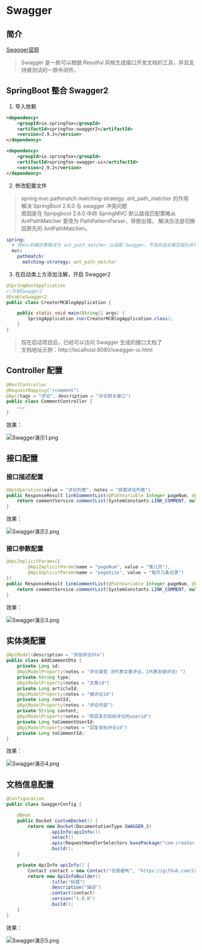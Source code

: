 # Swagger

## 简介

[Swagger官网](https://swagger.io/tools/open-source/)

> Swagger 是一款可以根据 Resutful 风格生成接口开发文档的工具，并且支持做测试的一款中间件。

## SpringBoot 整合 Swagger2

1. 导入依赖

```xml
<dependency>
    <groupId>io.springfox</groupId>
    <artifactId>springfox-swagger2</artifactId>
    <version>2.9.2</version>
</dependency>

<dependency>
    <groupId>io.springfox</groupId>
    <artifactId>springfox-swagger-ui</artifactId>
    <version>2.9.2</version>
</dependency>
```

2. 修改配置文件

> spring.mvc.pathmatch.matching-strategy: ant_path_matcher 的作用<br>
解决 SpringBoot 2.6.0 与 swagger 冲突问题<br>
原因是在 Spripgboot 2.6.0 中将 SpringMVC 默认路径匹配策略从AntPathMatcher 更改为 PathPatternParser，导致出错，
解决办法是切换回原先的 AntPathMatchen。

```yml
spring:
  # 将mvc的路径策略改为 ant_path_matcher 以适配 Swagger，不改的话会报空指针异常
  mvc:
    pathmatch:
      matching-strategy: ant_path_matcher
```

3. 在启动类上方添加注解，开启 Swagger2

```java
@SpringBootApplication
//开启Swagger2
@EnableSwagger2
public class CreatorMCBlogApplication {

    public static void main(String[] args) {
        SpringApplication.run(CreatorMCBlogApplication.class);
    }
}
```

> 现在启动项目后，已经可以访问 Swagger 生成的接口文档了<br>
文档地址示例：http://localhost:8080/swagger-ui.html

## Controller 配置

```java
@RestController
@RequestMapping("/comment")
@Api(tags = "评论", description = "评论相关接口")
public class CommentController {
    ...
}
```

效果：

![Swagger演示1.png](https://s2.loli.net/2023/08/03/yR7ZIuq1EOcaV2i.png)

## 接口配置

### 接口描述配置

```java
@ApiOperation(value = "评论列表", notes = "获取评论列表")
public ResponseResult linkCommentList(@PathVariable Integer pageNum, @PathVariable Integer pageSize) {
    return commentService.commentList(SystemConstants.LINK_COMMENT, null, pageNum, pageSize);
}
```

效果：

![Swagger演示2.png](https://s2.loli.net/2023/08/03/4Cl8Z92tNdKik3x.png)

### 接口参数配置

```java
@ApiImplicitParams({
        @ApiImplicitParam(name = "pageNum", value = "第几页"),
        @ApiImplicitParam(name = "pageSize", value = "每页几条记录")
})
public ResponseResult linkCommentList(@PathVariable Integer pageNum, @PathVariable Integer pageSize) {
    return commentService.commentList(SystemConstants.LINK_COMMENT, null, pageNum, pageSize);
}
```

效果：

![Swagger演示3.png](https://s2.loli.net/2023/08/03/LvBNYi1dcmlVEk8.png)

## 实体类配置

```java
@ApiModel(description = "添加评论dto")
public class AddCommentDto {
    private Long id;
    @ApiModelProperty(notes = "评论类型（0代表文章评论，1代表友链评论）")
    private String type;
    @ApiModelProperty(notes = "文章id")
    private Long articleId;
    @ApiModelProperty(notes = "根评论id")
    private Long rootId;
    @ApiModelProperty(notes = "评论内容")
    private String content;
    @ApiModelProperty(notes = "所回复的目标评论的userid")
    private Long toCommentUserId;
    @ApiModelProperty(notes = "回复目标评论id")
    private Long toCommentId;
}
```

效果：

![Swagger演示4.png](https://s2.loli.net/2023/08/03/IK28HvTPckxgwa6.png)

## 文档信息配置

```java
@Configuration
public class SwaggerConfig {

    @Bean
    public Docket customDocket() {
        return new Docket(DocumentationType.SWAGGER_2)
                .apiInfo(apiInfo())
                .select()
                .apis(RequestHandlerSelectors.basePackage("com.creator.controller"))
                .build();
    }

    private ApiInfo apiInfo() {
        Contact contact = new Contact("创造者MC", "https://github.com/CreatorMC/CreatorMCBlog", "邮箱");
        return new ApiInfoBuilder()
                .title("标题")
                .description("描述")
                .contact(contact)
                .version("1.0.0")
                .build();
    }
}
```

效果：

![Swagger演示5.png](https://s2.loli.net/2023/08/03/tQe7i4aYLjS6zRP.png)
